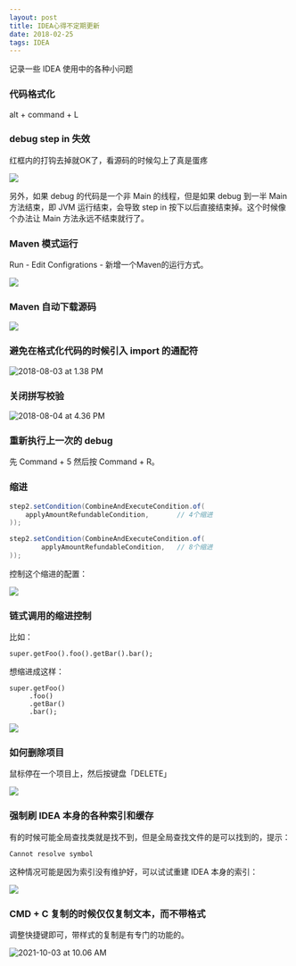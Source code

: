 ```yaml
---
layout: post
title: IDEA心得不定期更新
date: 2018-02-25
tags: IDEA
---
```


记录一些 IDEA 使用中的各种小问题

### 代码格式化

alt + command + L

### debug step in 失效

红框内的打钩去掉就OK了，看源码的时候勾上了真是蛋疼

![](http://note-1255449501.file.myqcloud.com/2018-02-25-070051.png)

另外，如果 debug 的代码是一个非 Main 的线程，但是如果 debug 到一半 Main 方法结束，即 JVM 运行结束，会导致 step in 按下以后直接结束掉。这个时候像个办法让 Main 方法永远不结束就行了。 

<!-- more -->

### Maven 模式运行

Run - Edit Configrations - 新增一个Maven的运行方式。

![](http://note-1255449501.file.myqcloud.com/2018-03-22-080451.png)

### Maven 自动下载源码

![](http://note-1255449501.file.myqcloud.com/2018-04-26-021913.png)

### 避免在格式化代码的时候引入 import 的通配符

![2018-08-03 at 1.38 PM](http://note-1255449501.file.myqcloud.com/2018-08-03-053908.png)

### 关闭拼写校验

![2018-08-04 at 4.36 PM](http://note-1255449501.file.myqcloud.com/2018-08-04-083725.png)

### 重新执行上一次的 debug

先 Command + 5 然后按 Command + R。

### 缩进

```java
step2.setCondition(CombineAndExecuteCondition.of(
    applyAmountRefundableCondition,       // 4个缩进
));

step2.setCondition(CombineAndExecuteCondition.of(
        applyAmountRefundableCondition,   // 8个缩进
));
```

控制这个缩进的配置：

![](http://note-1255449501.file.myqcloud.com/2019-08-15-025949.png)

### 链式调用的缩进控制

比如：

```
super.getFoo().foo().getBar().bar();
```

想缩进成这样：

```
super.getFoo()
     .foo()
     .getBar()
     .bar();
```

![](http://note-1255449501.file.myqcloud.com/2019-09-02-102134.png)

### 如何删除项目

鼠标停在一个项目上，然后按键盘「DELETE」

![](http://note-1255449501.file.myqcloud.com/2019-09-05-060832.png)

### 强制刷 IDEA 本身的各种索引和缓存

有的时候可能全局查找类就是找不到，但是全局查找文件的是可以找到的，提示：

```
Cannot resolve symbol
```

这种情况可能是因为索引没有维护好，可以试试重建 IDEA 本身的索引：

![](http://note-1255449501.file.myqcloud.com/2019-09-05-061634.png)

### CMD + C 复制的时候仅仅复制文本，而不带格式

调整快捷键即可，带样式的复制是有专门的功能的。

![2021-10-03 at 10.06 AM](http://note-1255449501.file.myqcloud.com/2021-10-03-020712.png)

